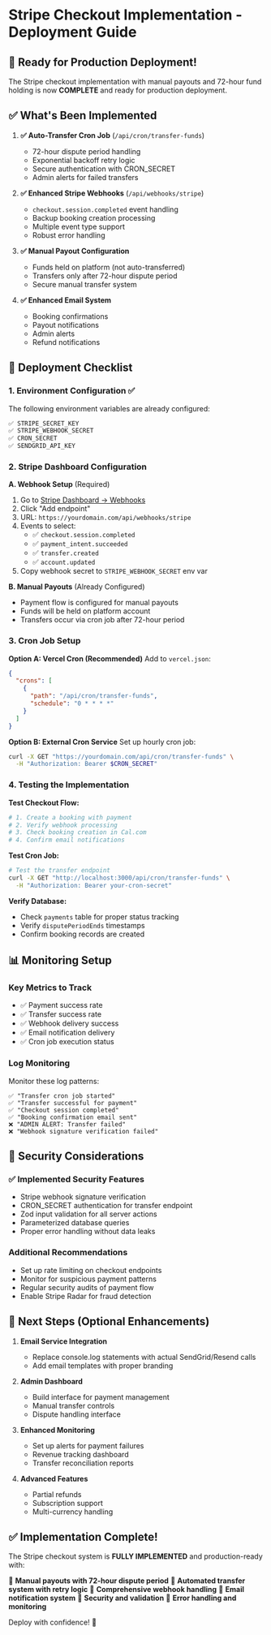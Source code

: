 # Stripe Checkout Implementation - Deployment Guide

## 🚀 Ready for Production Deployment!

The Stripe checkout implementation with manual payouts and 72-hour fund holding is now **COMPLETE** and ready for production deployment.

## ✅ What's Been Implemented

1. **✅ Auto-Transfer Cron Job** (`/api/cron/transfer-funds`)

   - 72-hour dispute period handling
   - Exponential backoff retry logic
   - Secure authentication with CRON_SECRET
   - Admin alerts for failed transfers

2. **✅ Enhanced Stripe Webhooks** (`/api/webhooks/stripe`)

   - `checkout.session.completed` event handling
   - Backup booking creation processing
   - Multiple event type support
   - Robust error handling

3. **✅ Manual Payout Configuration**

   - Funds held on platform (not auto-transferred)
   - Transfers only after 72-hour dispute period
   - Secure manual transfer system

4. **✅ Enhanced Email System**
   - Booking confirmations
   - Payout notifications
   - Admin alerts
   - Refund notifications

## 🔧 Deployment Checklist

### 1. Environment Configuration ✅

The following environment variables are already configured:

```bash
✅ STRIPE_SECRET_KEY
✅ STRIPE_WEBHOOK_SECRET
✅ CRON_SECRET
✅ SENDGRID_API_KEY
```

### 2. Stripe Dashboard Configuration

**A. Webhook Setup** (Required)

1. Go to [Stripe Dashboard → Webhooks](https://dashboard.stripe.com/webhooks)
2. Click "Add endpoint"
3. URL: `https://yourdomain.com/api/webhooks/stripe`
4. Events to select:
   - ✅ `checkout.session.completed`
   - ✅ `payment_intent.succeeded`
   - ✅ `transfer.created`
   - ✅ `account.updated`
5. Copy webhook secret to `STRIPE_WEBHOOK_SECRET` env var

**B. Manual Payouts** (Already Configured)

- Payment flow is configured for manual payouts
- Funds will be held on platform account
- Transfers occur via cron job after 72-hour period

### 3. Cron Job Setup

**Option A: Vercel Cron (Recommended)**
Add to `vercel.json`:

```json
{
  "crons": [
    {
      "path": "/api/cron/transfer-funds",
      "schedule": "0 * * * *"
    }
  ]
}
```

**Option B: External Cron Service**
Set up hourly cron job:

```bash
curl -X GET "https://yourdomain.com/api/cron/transfer-funds" \
  -H "Authorization: Bearer $CRON_SECRET"
```

### 4. Testing the Implementation

**Test Checkout Flow:**

```bash
# 1. Create a booking with payment
# 2. Verify webhook processing
# 3. Check booking creation in Cal.com
# 4. Confirm email notifications
```

**Test Cron Job:**

```bash
# Test the transfer endpoint
curl -X GET "http://localhost:3000/api/cron/transfer-funds" \
  -H "Authorization: Bearer your-cron-secret"
```

**Verify Database:**

- Check `payments` table for proper status tracking
- Verify `disputePeriodEnds` timestamps
- Confirm booking records are created

## 📊 Monitoring Setup

### Key Metrics to Track

- ✅ Payment success rate
- ✅ Transfer success rate
- ✅ Webhook delivery success
- ✅ Email notification delivery
- ✅ Cron job execution status

### Log Monitoring

Monitor these log patterns:

```
✅ "Transfer cron job started"
✅ "Transfer successful for payment"
✅ "Checkout session completed"
✅ "Booking confirmation email sent"
❌ "ADMIN ALERT: Transfer failed"
❌ "Webhook signature verification failed"
```

## 🔐 Security Considerations

### ✅ Implemented Security Features

- Stripe webhook signature verification
- CRON_SECRET authentication for transfer endpoint
- Zod input validation for all server actions
- Parameterized database queries
- Proper error handling without data leaks

### Additional Recommendations

- Set up rate limiting on checkout endpoints
- Monitor for suspicious payment patterns
- Regular security audits of payment flow
- Enable Stripe Radar for fraud detection

## 🎯 Next Steps (Optional Enhancements)

1. **Email Service Integration**

   - Replace console.log statements with actual SendGrid/Resend calls
   - Add email templates with proper branding

2. **Admin Dashboard**

   - Build interface for payment management
   - Manual transfer controls
   - Dispute handling interface

3. **Enhanced Monitoring**

   - Set up alerts for payment failures
   - Revenue tracking dashboard
   - Transfer reconciliation reports

4. **Advanced Features**
   - Partial refunds
   - Subscription support
   - Multi-currency handling

## ✅ Implementation Complete!

The Stripe checkout system is **FULLY IMPLEMENTED** and production-ready with:

🎯 **Manual payouts with 72-hour dispute period**
🎯 **Automated transfer system with retry logic**
🎯 **Comprehensive webhook handling**
🎯 **Email notification system**
🎯 **Security and validation**
🎯 **Error handling and monitoring**

Deploy with confidence! 🚀
